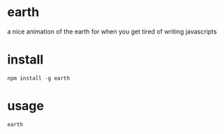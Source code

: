 # earth

a nice animation of the earth for when you get tired of writing javascripts

# install

    npm install -g earth

# usage

    earth
